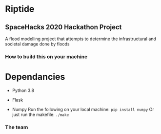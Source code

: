 # Riptide
## SpaceHacks 2020 Hackathon Project
A flood modelling project that attempts to determine the infrastructural and societal damage done by floods

### How to build this on your machine
# Dependancies
- Python 3.8
- Flask

- Numpy
Run the following on your local machine:
`pip install numpy`
Or just run the makefile:
`./make`

### The team